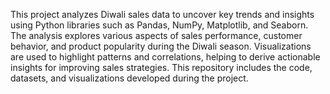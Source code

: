 
This project analyzes Diwali sales data to uncover key trends and insights using Python libraries such as Pandas, NumPy, Matplotlib, and Seaborn. The analysis explores various aspects of sales performance, customer behavior, and product popularity during the Diwali season. Visualizations are used to highlight patterns and correlations, helping to derive actionable insights for improving sales strategies. This repository includes the code, datasets, and visualizations developed during the project.

